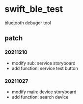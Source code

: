 # swift_ble_test
bluetooth debuger tool

## patch
### 20211210
 - modify sub: service storyboard
 - add function: service test button
### 20211027
 - modify main: device storyboard
 - add function: search device